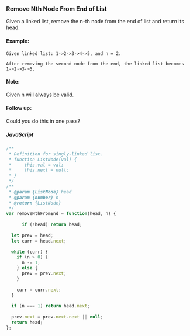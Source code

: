 ### Remove Nth Node From End of List

<p>Given a linked list, remove the n-th node from the end of list and return its head. </p>

#### Example:

```
Given linked list: 1->2->3->4->5, and n = 2.

After removing the second node from the end, the linked list becomes 1->2->3->5.
```

#### Note:

Given n will always be valid.

#### Follow up:

Could you do this in one pass?

##### JavaScript

```JavaScript
/**
 * Definition for singly-linked list.
 * function ListNode(val) {
 *     this.val = val;
 *     this.next = null;
 * }
 */
/**
 * @param {ListNode} head
 * @param {number} n
 * @return {ListNode}
 */
var removeNthFromEnd = function(head, n) {
    
      if (!head) return head;
  
  let prev = head;
  let curr = head.next;
  
  while (curr) {
    if (n > 0) {
      n -= 1;
    } else {
      prev = prev.next;
    }
    
    curr = curr.next;
  }
  
  if (n === 1) return head.next;
  
  prev.next = prev.next.next || null;
  return head;
};
```